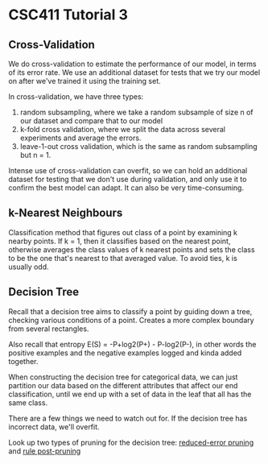 CSC411 Tutorial 3
===================

Cross-Validation
-----------------

We do cross-validation to estimate the performance of our
model, in terms of its error rate. We use an additional
dataset for tests that we try our model on after we've trained it
using the training set.

In cross-validation, we have three types:

1. random subsampling, where we take a random subsample of size n of our dataset
and compare that to our model
2. k-fold cross validation, where we split the data across several experiments
and average the errors.
3. leave-1-out cross validation, which is the same as random subsampling but
n = 1.

Intense use of cross-validation can overfit, so we can hold an additional
dataset for testing that we don't use during validation, and only use it to
confirm the best model can adapt. It can also be very time-consuming.

k-Nearest Neighbours
---------------------

Classification method that figures out class of a point by examining k nearby points.
If k = 1, then it classifies based on the nearest point, otherwise averages the
class values of k nearest points and sets the class to be the one that's nearest
to that averaged value. To avoid ties, k is usually odd.

Decision Tree
--------------

Recall that a decision tree aims to classify a point by guiding down a tree,
checking various conditions of a point. Creates a more complex boundary from
several rectangles.

Also recall that entropy E(S) = -P+log2(P+) - P-log2(P-), in other words the
positive examples and the negative examples logged and kinda added together.

When constructing the decision tree for categorical data, we can just partition
our data based on the different attributes that affect our end classification,
until we end up with a set of data in the leaf that all has the same class.

There are a few things we need to watch out for. If the decision tree has incorrect
data, we'll overfit.

Look up two types of pruning for the decision tree: [reduced-error pruning](http://en.wikipedia.org/wiki/Pruning_(decision_trees)#Reduced_error_pruning) and
[rule post-pruning](http://jmvidal.cse.sc.edu/talks/decisiontrees/rulepostprun.xml)

